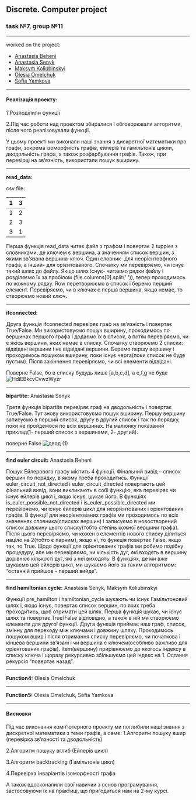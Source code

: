 ## Discrete. Computer project
### task №7, group №11
___
worked on the project:
* [Anastasia Beheni](#func2)
* [Anastasia Senyk](#func1)
* [Maksym Koliubinskyi](#func3)
* [Olesia Omelchuk](#func4)
* [Sofia Yamkova](#func5)


---

#### Реалізація проекту:
1.Розподілили функції

2.Під час роботи над проектом збиралися і обговорювали алгоритми, після чого реалізовували функції.

У цьому проекті ми виконали наші знання з дискретної математики про графи, зокрема ізоморфність графів, ейлерів та гамільтонів цикли, дводольність графа, а також розфарбування графів. Також, при перевірці на зв’язність, використали пошук вширину.

---
____read_data__:__ 

csv file:

|1 |3|
|--- |--- |
1 | 2
2 | 3
3 | 1


Перша функція read_data читає файл з графом і повертає 2 tupples з словниками, де ключем є вершина, а значенням список вершин, з якими зв'язана вершина-ключ. Один словник- для неорієнтовфного графа, а інший- для орієнтованого. Спочатку ми перевіряємо, чи існує такий шлях до файлу. Якщо шлях існує- читаємо рядки файлу і розділяємо їх за пробілом (file.columns[0].split(' ')), тепер проходимось по кожному рядку. Row перетворюємо в список і беремо перший елемент. Перевіряємо, чи в ключах є перша вершина, якщо немає, то створюємо новий ключ.

---
____ifconnected__:__ 

Друга функція ifconnected перевіряє граф на зв’язність і повертає True/False. Ми використовуємо пошук вширину, проходимось по вершинах першого графа і додаємо їх в список, а потім перевіряємо, чи є якісь вершини, яких немає в списку. Спочатку створюємо 2 списки: відвідані вершини і не відвідані вершини. Беремо першу вершину і проходимось пошуком вширину, поки існує черга(поки список не буде пустим). Після закінчення перевіряємо, чи всі елементи відвідані.

Поверне False, бо в списку будудь лише [а,b,c,d], a e,f,g не буде
![HdiEBkcvCvwzWyzr](https://user-images.githubusercontent.com/96056537/146944546-67f70827-1ded-4633-84cb-1951d74755c3.png)

---
____bipartite__:__ Anastasia Senyk
<a id="func1"></a>

Третя функція bipartite перевіряє граф на дводольність і повертає True/False. Тут знову використовуємо пошук вширину. Першу вершину записуємо в перший список, другу в другий список і так по порядку, поки не пройдемося по всіх вершинах. На малюнку показаний приклад(1- перший список з вершинами, 2- другий).

поверне False
![двод (1)](https://user-images.githubusercontent.com/96056537/146945128-a42afe20-41c1-4d0f-96ed-db47c1082291.png)


---
__find euler circuit:__ Anastasia Beheni
<a id="func2"></a>

Пошук Ейлерового графу містить 4 функції. Фінальний вивід – список вершин по порядку, в якому треба проходитись. 
Функції euler_circuit_not_directed і euler_circuit_directed повертають цей фінальний вивід, вони викликають в собі функцію, яка перевіряє чи існує ейлерів цикл і, якщо існує, шукає його. 
В функціях is_euler_possible_not_directed і is_euler_possible_directed ми перевіряємо, чи існує ейлерів цикл для неорієнтованих і орієнтованих графів. В функції для неорієнтованих графів ми проходимось по всіх значеннях словника(списках вершин) і записуємо в новостворений список довжину цього списку(тобто степінь кожної вершини графа). Після цього перевіряємо, чи кожен з елементів нового списку ділиться націло на 2(тобто є парним), якщо ні, то функція повертає False, якщо так, то True.
Щодо функції для орієнтованих графів ми робимо подібну процедуру, але ми перевіряємо, чи кількість дуг, які входять в вершину дорівнює кількості дуг, які з неї виходять.
В функціях, де ми вже шукаємо цей ейлерів цикл, ми шукаємо його за таким алгоритмом: “останній прийшов - перший вийде”.

---
__find hamiltonian cycle:__ Anastasia Senyk, Maksym Koliubinskyi
<a id="func3"></a>

Функції pre_hamilton і hamiltonian_cycle шукають чи існує Гамільтоновий шлях і, якщо існує, повертає список вершин, по яких треба проходитись, щоб отримати цей шлях.
Перша функція шукає, чи існує шлях та повертає True/False відповідно, а також в ній ми створюємо елементи для другої функції.
Друга функція приймає наш граф, список, змінну для переходу між ключами і довжину шляху. Проходимось пошуком вшир і після отримання списку перевіряємо, чи початкова і кінцева вершини зв’язані і чи вершина є ключем(особливо важливо для орієнтованих графів). Item(вершину) прирівнюємо до якогось індексу в списку ключа і щоразу рекурсивно збільшуємо цей індекс на 1. Остання рекурсія “повертає назад”.

---
__Function4:__ Olesia Omelchuk
<a id="func4"></a>

---
__Function5:__ Olesia Omelchuk, Sofia Yamkova
<a id="func5"></a>

---
#### Висновки

Під час виконання комп’ютерного проекту ми поглибили наші знання з дискретної математики з теми графів, а саме:
1.Алгоритм пошуку вшир (перевірка зв’язності та дводольність)

2.Алгоритм пошуку вглиб (Ейлерів цикл)

3.Алгоритм backtracking (Гамільтонів цикл)

4.Перевірка інваріантів ізоморфності графа

А також вдосконалили свої навички з основ програмування, застосовуючи їх на практиці, що пригодиться нам на 2-му курсі.


